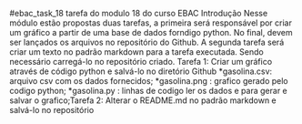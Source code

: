 #ebac_task_18
tarefa do modulo 18 do curso EBAC
Introdução
Nesse módulo estão propostas duas tarefas, a primeira será responsável por criar um gráfico a partir de uma base de dados forndigo python. No final, devem ser lançados os arquivos no repositório do Github. A segunda tarefa será criar um texto no padrão markdown para a tarefa executada. Sendo necessário carregá-lo no repositório criado.
Tarefa 1: Criar um gráfico através de código python e salvá-lo no diretório Github
*gasolina.csv: arquivo csv com os dados fornecidos;
*gasolina.png : grafico gerado pelo codigo python;
*gasolina.py : linhas de codigo ler os dados e para gerar e salvar o grafico;Tarefa 2: Alterar o README.md no padrão markdown e salvá-lo no repositório